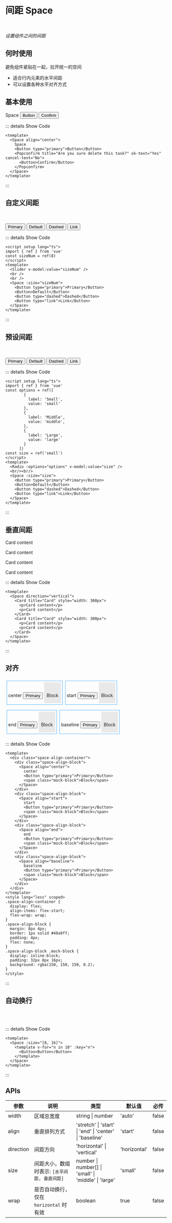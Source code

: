 # 间距 Space

<BackTop />
<Watermark fullscreen content="Vue Amazing UI" />

<br/>

*设置组件之间的间距*

## 何时使用

避免组件紧贴在一起，拉开统一的空间

- 适合行内元素的水平间距
- 可以设置各种水平对齐方式

<script setup lang="ts">
import { ref } from 'vue'
const sizeNum = ref(8)
const options = ref([
      {
        label: 'Small',
        value: 'small'
      },
      {
        label: 'Middle',
        value: 'middle',
      },
      {
        label: 'Large',
        value: 'large'
      }
    ])
const size = ref('small')
</script>

## 基本使用

<Space align="center">
  Space
  <Button type="primary">Button</Button>
  <Popconfirm title="Are you sure delete this task?" ok-text="Yes" cancel-text="No">
    <Button>Confirm</Button>
  </Popconfirm>
</Space>

::: details Show Code

```vue
<template>
  <Space align="center">
    Space
    <Button type="primary">Button</Button>
    <Popconfirm title="Are you sure delete this task?" ok-text="Yes" cancel-text="No">
      <Button>Confirm</Button>
    </Popconfirm>
  </Space>
</template>
```

:::

## 自定义间距

<Slider v-model:value="sizeNum" />
<br />
<br />
<Space :size="sizeNum">
  <Button type="primary">Primary</Button>
  <Button>Default</Button>
  <Button type="dashed">Dashed</Button>
  <Button type="link">Link</Button>
</Space>

::: details Show Code

```vue
<script setup lang="ts">
import { ref } from 'vue'
const sizeNum = ref(8)
</script>
<template>
  <Slider v-model:value="sizeNum" />
  <br />
  <br />
  <Space :size="sizeNum">
    <Button type="primary">Primary</Button>
    <Button>Default</Button>
    <Button type="dashed">Dashed</Button>
    <Button type="link">Link</Button>
  </Space>
</template>
```

:::

## 预设间距

<Radio :options="options" v-model:value="size" />
<br/>
<br/>
<Space :size="size">
  <Button type="primary">Primary</Button>
  <Button>Default</Button>
  <Button type="dashed">Dashed</Button>
  <Button type="link">Link</Button>
</Space>

::: details Show Code

```vue
<script setup lang="ts">
import { ref } from 'vue'
const options = ref([
        {
          label: 'Small',
          value: 'small'
        },
        {
          label: 'Middle',
          value: 'middle',
        },
        {
          label: 'Large',
          value: 'large'
        }
      ])
const size = ref('small')
</script>
<template>
  <Radio :options="options" v-model:value="size" />
  <br/><br/>
  <Space :size="size">
    <Button type="primary">Primary</Button>
    <Button>Default</Button>
    <Button type="dashed">Dashed</Button>
    <Button type="link">Link</Button>
  </Space>
</template>
```

:::

## 垂直间距

<Space direction="vertical">
  <Card title="Card" style="width: 300px">
    <p>Card content</p>
    <p>Card content</p>
  </Card>
  <Card title="Card" style="width: 300px">
    <p>Card content</p>
    <p>Card content</p>
  </Card>
</Space>

::: details Show Code

```vue
<template>
  <Space direction="vertical">
    <Card title="Card" style="width: 300px">
      <p>Card content</p>
      <p>Card content</p>
    </Card>
    <Card title="Card" style="width: 300px">
      <p>Card content</p>
      <p>Card content</p>
    </Card>
  </Space>
</template>
```

:::

## 对齐

<div class="space-align-container">
  <div class="space-align-block">
    <Space align="center">
      center
      <Button type="primary">Primary</Button>
      <span class="mock-block">Block</span>
    </Space>
  </div>
  <div class="space-align-block">
    <Space align="start">
      start
      <Button type="primary">Primary</Button>
      <span class="mock-block">Block</span>
    </Space>
  </div>
  <div class="space-align-block">
    <Space align="end">
      end
      <Button type="primary">Primary</Button>
      <span class="mock-block">Block</span>
    </Space>
  </div>
  <div class="space-align-block">
    <Space align="baseline">
      baseline
      <Button type="primary">Primary</Button>
      <span class="mock-block">Block</span>
    </Space>
  </div>
</div>

<style lang="less" scoped>
.space-align-container {
  display: flex;
  align-items: flex-start;
  flex-wrap: wrap;
}
.space-align-block {
  margin: 8px 4px;
  border: 1px solid #40a9ff;
  padding: 4px;
  flex: none;
}
.space-align-block .mock-block {
  display: inline-block;
  padding: 32px 8px 16px;
  background: rgba(150, 150, 150, 0.2);
}
</style>

::: details Show Code

```vue
<template>
  <div class="space-align-container">
    <div class="space-align-block">
      <Space align="center">
        center
        <Button type="primary">Primary</Button>
        <span class="mock-block">Block</span>
      </Space>
    </div>
    <div class="space-align-block">
      <Space align="start">
        start
        <Button type="primary">Primary</Button>
        <span class="mock-block">Block</span>
      </Space>
    </div>
    <div class="space-align-block">
      <Space align="end">
        end
        <Button type="primary">Primary</Button>
        <span class="mock-block">Block</span>
      </Space>
    </div>
    <div class="space-align-block">
      <Space align="baseline">
        baseline
        <Button type="primary">Primary</Button>
        <span class="mock-block">Block</span>
      </Space>
    </div>
  </div>
</template>
<style lang="less" scoped>
.space-align-container {
  display: flex;
  align-items: flex-start;
  flex-wrap: wrap;
}
.space-align-block {
  margin: 8px 4px;
  border: 1px solid #40a9ff;
  padding: 4px;
  flex: none;
}
.space-align-block .mock-block {
  display: inline-block;
  padding: 32px 8px 16px;
  background: rgba(150, 150, 150, 0.2);
}
</style>
```

:::

## 自动换行

<Space :size="[8, 16]">
  <template v-for="n in 10" :key="n">
    <Button>Button</Button>
  </template>
</Space>
<br/>
<br/>

::: details Show Code

```vue
<template>
  <Space :size="[8, 16]">
    <template v-for="n in 10" :key="n">
      <Button>Button</Button>
    </template>
  </Space>
</template>
```

:::

## APIs

参数 | 说明 | 类型 | 默认值 | 必传
-- | -- | -- | -- | --
width | 区域总宽度 | string &#124; number | 'auto' | false
align | 垂直排列方式 | 'stretch' &#124; 'start' &#124; 'end' &#124; 'center' &#124; 'baseline' | 'start' | false
direction | 间距方向 | 'horizontal' &#124; 'vertical' | 'horizontal' | false
size | 间距大小，数组时表示: `[水平间距, 垂直间距]` | number &#124; number[] &#124; 'small' &#124; 'middle' &#124; 'large' | 'small' | false
wrap | 是否自动换行，仅在 `horizontal` 时有效 | boolean | true | false
